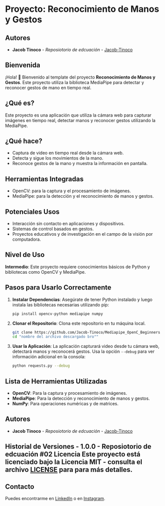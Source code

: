 # Proyecto: Reconocimiento de Manos y Gestos
## Autores

- **Jacob Tinoco** - *Reposiotorio de edcuación* - [Jacob-Tinoco](https://github.com/Jacob-Tinoco)

## Bienvenida
¡Hola! 👋 Bienvenido al template del proyecto **Reconocimiento de Manos y Gestos**. Este proyecto utiliza la biblioteca MediaPipe para detectar y reconocer gestos de mano en tiempo real.

## ¿Qué es?
Este proyecto es una aplicación que utiliza la cámara web para capturar imágenes en tiempo real, detectar manos y reconocer gestos utilizando la MediaPipe.

## ¿Qué hace?
- Captura de video en tiempo real desde la cámara web.
- Detecta y sigue los movimientos de la mano.
- Reconoce gestos de la mano y muestra la información en pantalla.

## Herramientas Integradas
- OpenCV: para la captura y el procesamiento de imágenes.
- MediaPipe: para la detección y el reconocimiento de manos y gestos.

## Potenciales Usos
- Interacción sin contacto en aplicaciones y dispositivos.
- Sistemas de control basados en gestos.
- Proyectos educativos y de investigación en el campo de la visión por computadora.

## Nivel de Uso
**Intermedio**: Este proyecto requiere conocimientos básicos de Python y bibliotecas como OpenCV y MediaPipe.

## Pasos para Usarlo Correctamente

1. **Instalar Dependencias**: Asegúrate de tener Python instalado y luego instala las bibliotecas necesarias utilizando pip:
    ```bash
    pip install opencv-python mediapipe numpy
    ```

2. **Clonar el Repositorio**: Clona este repositorio en tu máquina local.
    ```bash
    git clone https://github.com/Jacob-Tinoco/Mediapipe_OpenC_Beginners.git
    cd "nombre del archivo descargado bro""
    ```

3. **Usar la Aplicación**: La aplicación capturará video desde tu cámara web, detectará manos y reconocerá gestos. Usa la opción `--debug` para ver información adicional en la consola:
    ```bash
    python requests.py --debug
    ```

## Lista de Herramientas Utilizadas
- **OpenCV**: Para la captura y procesamiento de imágenes.
- **MediaPipe**: Para la detección y reconocimiento de manos y gestos.
- **NumPy**: Para operaciones numéricas y de matrices.

## Autores

- **Jacob Tinoco** - *Reposiotorio de edcuación* - [Jacob-Tinoco](https://github.com/Jacob-Tinoco)

## Historial de Versiones - 1.0.0 - Reposiotorio de edcuación #02 Licencia Este proyecto está licenciado bajo la Licencia MIT - consulta el archivo [LICENSE](LICENSE) para para más detalles.

## Contacto

Puedes encontrarme en [LinkedIn](https://www.linkedin.com/in/jacob-t-329675258/) o en [Instagram](https://www.instagram.com/jknc.0/).
